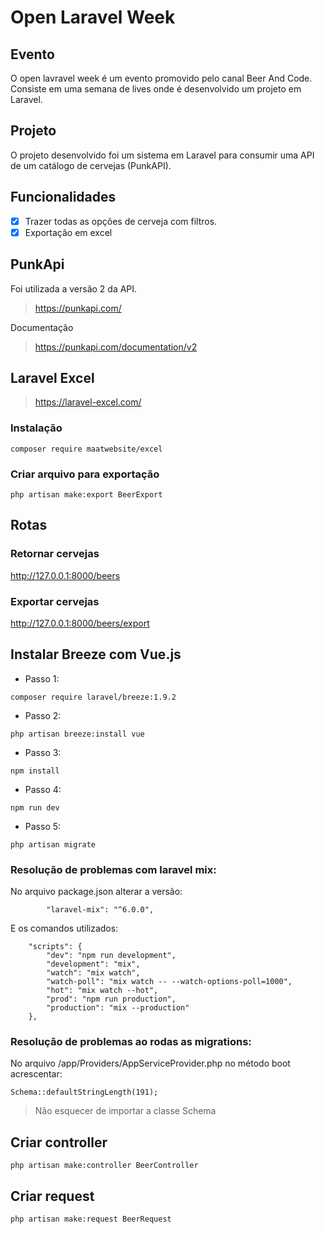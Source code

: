 # Open Laravel Week

## Evento
O open lavravel week é um evento promovido pelo canal Beer And Code. Consiste em uma semana de lives onde é desenvolvido um projeto em Laravel.

## Projeto
O projeto desenvolvido foi um sistema em Laravel para consumir uma API de um catálogo de cervejas (PunkAPI).

## Funcionalidades
- [X] Trazer todas as opções de cerveja com filtros.
- [X] Exportação em excel

## PunkApi
Foi utilizada a versão 2 da API.

> https://punkapi.com/

Documentação
> https://punkapi.com/documentation/v2

## Laravel Excel
> https://laravel-excel.com/

### Instalação
```
composer require maatwebsite/excel
```

### Criar arquivo para exportação
```
php artisan make:export BeerExport
```

## Rotas

### Retornar cervejas
http://127.0.0.1:8000/beers

### Exportar cervejas
http://127.0.0.1:8000/beers/export

## Instalar Breeze com Vue.js
- Passo 1:
```
composer require laravel/breeze:1.9.2
```

- Passo 2: 
```
php artisan breeze:install vue
```

- Passo 3:
```
npm install
```

- Passo 4:
```
npm run dev
```

- Passo 5:
```
php artisan migrate
```

### Resolução de problemas com laravel mix:
No arquivo package.json alterar a versão:

```
        "laravel-mix": "^6.0.0",
```

E os comandos utilizados:
```
    "scripts": {
        "dev": "npm run development",
        "development": "mix",
        "watch": "mix watch",
        "watch-poll": "mix watch -- --watch-options-poll=1000",
        "hot": "mix watch --hot",
        "prod": "npm run production",
        "production": "mix --production"
    },
```

### Resolução de problemas ao rodas as migrations:
No arquivo /app/Providers/AppServiceProvider.php no método boot acrescentar:

```
Schema::defaultStringLength(191);
```

> Não esquecer de importar a classe Schema


## Criar controller
```
php artisan make:controller BeerController
```

## Criar request
```
php artisan make:request BeerRequest
```



